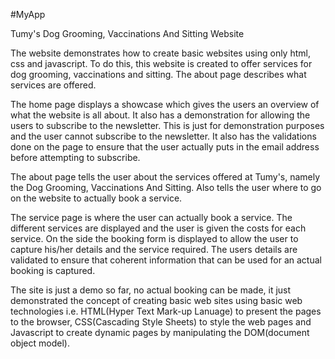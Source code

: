 #MyApp

Tumy's Dog Grooming, Vaccinations And Sitting Website

The website demonstrates how to create basic websites using only html, css and javascript.  To do this, this website is created to offer services for dog grooming, vaccinations and sitting. The about page describes what services are offered. 

The home page displays a showcase which gives the users an overview of what the website is all about. It also has a demonstration for allowing the users to subscribe to the newsletter. This is just for demonstration purposes and the user cannot subscribe to the newsletter. It also has the validations done on the page to ensure that the user actually puts in the email address before attempting to subscribe.

The about page tells the user about the services offered at Tumy's, namely the Dog Grooming, Vaccinations And Sitting. Also tells the user where to go on the website to actually book a service.

The service page is where the user can actually book a service. The different services are displayed and the user is given the costs for each service. On the side the booking form is displayed to allow the user to capture his/her details and the service required.  The users details are validated to ensure that coherent information that can be used for an actual booking is captured. 

The site is just a demo so far, no actual booking can be made, it just demonstrated the concept of creating basic web sites using basic web technologies i.e. HTML(Hyper Text Mark-up Lanuage) to present the pages to the browser, CSS(Cascading Style Sheets) to style the web pages and Javascript to create dynamic pages by manipulating the DOM(document object model).

